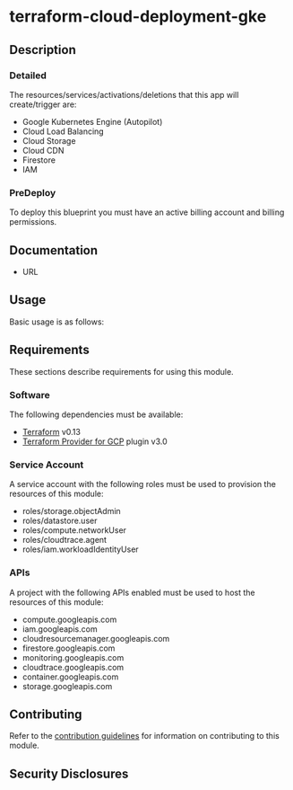 # terraform-cloud-deployment-gke

## Description

### Detailed

The resources/services/activations/deletions that this app will create/trigger are:

- Google Kubernetes Engine (Autopilot)
- Cloud Load Balancing
- Cloud Storage
- Cloud CDN
- Firestore
- IAM

### PreDeploy

To deploy this blueprint you must have an active billing account and billing permissions.

## Documentation

- URL

## Usage

Basic usage is as follows:

## Requirements

These sections describe requirements for using this module.

### Software

The following dependencies must be available:

- [Terraform][terraform] v0.13
- [Terraform Provider for GCP][terraform-provider-gcp] plugin v3.0

### Service Account

A service account with the following roles must be used to provision
the resources of this module:

- roles/storage.objectAdmin
- roles/datastore.user
- roles/compute.networkUser
- roles/cloudtrace.agent
- roles/iam.workloadIdentityUser

### APIs

A project with the following APIs enabled must be used to host the
resources of this module:

- compute.googleapis.com
- iam.googleapis.com
- cloudresourcemanager.googleapis.com
- firestore.googleapis.com
- monitoring.googleapis.com
- cloudtrace.googleapis.com
- container.googleapis.com
- storage.googleapis.com

## Contributing

Refer to the [contribution guidelines](CONTRIBUTING.md) for
information on contributing to this module.

[terraform-provider-gcp]: https://www.terraform.io/docs/providers/google/index.html
[terraform]: https://www.terraform.io/downloads.html

## Security Disclosures
